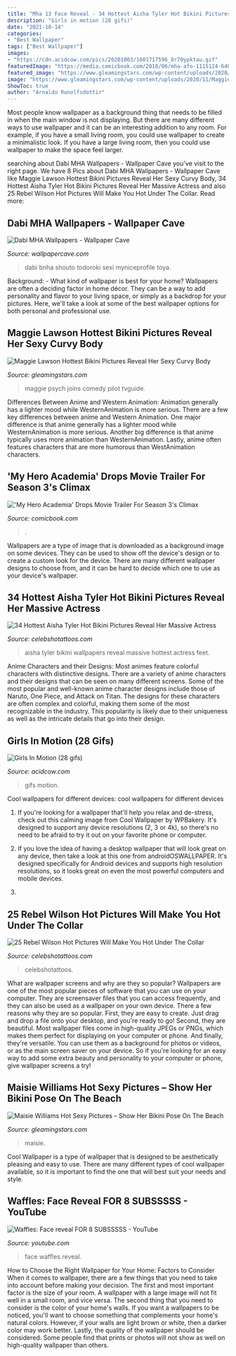 ```yaml
---
title: "Mha 13 Face Reveal - 34 Hottest Aisha Tyler Hot Bikini Pictures Reveal Her Massive Actress"
description: "Girls in motion (28 gifs)"
date: "2021-10-14"
categories:
- "Best Wallpaper"
tags: ["Best Wallpaper"]
images:
- "https://cdn.acidcow.com/pics/20201003/1601717596_8r70ypktau.gif"
featuredImage: "https://media.comicbook.com/2018/06/mha-afo-1115124-640x320.jpeg"
featured_image: "https://www.gleamingstars.com/wp-content/uploads/2020/11/Maggie-Lawson-Pics-Gallery.jpg"
image: "https://www.gleamingstars.com/wp-content/uploads/2020/11/Maggie-Lawson-Pics-Gallery.jpg"
ShowToc: true
author: "Arnaldo Runolfsdottir"
---
```



Most people know wallpaper as a background thing that needs to be filled in when the main window is not displaying. But there are many different ways to use wallpaper and it can be an interesting addition to any room. For example, if you have a small living room, you could use wallpaper to create a minimalistic look. If you have a large living room, then you could use wallpaper to make the space feel larger.

	

		
searching about Dabi MHA Wallpapers - Wallpaper Cave you've visit to the right page. We have 8 Pics about Dabi MHA Wallpapers - Wallpaper Cave like Maggie Lawson Hottest Bikini Pictures Reveal Her Sexy Curvy Body, 34 Hottest Aisha Tyler Hot Bikini Pictures Reveal Her Massive Actress and also 25 Rebel Wilson Hot Pictures Will Make You Hot Under The Collar. Read more:
		
    
## Dabi MHA Wallpapers - Wallpaper Cave

<img loading=lazy src="https://wallpapercave.com/wp/wp7151300.jpg" onerror="this.onerror=null;this.src='https://tse2.mm.bing.net/th?id=OIP.VqSD0owNZmW17nFY6dN_7QHaNK&amp;pid=15.1';" alt="Dabi MHA Wallpapers - Wallpaper Cave">

_Source: wallpapercave.com_

>dabi bnha shouto todoroki sexi myniceprofile toya. 

	

Background: - What kind of wallpaper is best for your home?
Wallpapers are often a deciding factor in home décor. They can be a way to add personality and flavor to your living space, or simply as a backdrop for your pictures. Here, we'll take a look at some of the best wallpaper options for both personal and professional use.

    
## Maggie Lawson Hottest Bikini Pictures Reveal Her Sexy Curvy Body

<img loading=lazy src="https://www.gleamingstars.com/wp-content/uploads/2020/11/Maggie-Lawson-Pics-Gallery.jpg" onerror="this.onerror=null;this.src='https://tse3.mm.bing.net/th?id=OIP.492T_hYnJXxHlN135MO--gHaKx&amp;pid=15.1';" alt="Maggie Lawson Hottest Bikini Pictures Reveal Her Sexy Curvy Body">

_Source: gleamingstars.com_

>maggie psych joins comedy pilot tvguide. 

	

Differences Between Anime and Western Animation: Animation generally has a lighter mood while WesternAnimation is more serious.
There are a few key differences between anime and Western Animation. One major difference is that anime generally has a lighter mood while WesternAnimation is more serious. Another big difference is that anime typically uses more animation than WesternAnimation. Lastly, anime often features characters that are more humorous than WestAnimation characters.

    
## &#039;My Hero Academia&#039; Drops Movie Trailer For Season 3&#039;s Climax

<img loading=lazy src="https://media.comicbook.com/2018/06/mha-afo-1115124-640x320.jpeg" onerror="this.onerror=null;this.src='https://tse4.mm.bing.net/th?id=OIP.QvBTYPVgxfHFYOmjWPcyNwHaDt&amp;pid=15.1';" alt="&#039;My Hero Academia&#039; Drops Movie Trailer For Season 3&#039;s Climax">

_Source: comicbook.com_

>. 

	

Wallpapers are a type of image that is downloaded as a background image on some devices. They can be used to show off the device's design or to create a custom look for the device. There are many different wallpaper designs to choose from, and it can be hard to decide which one to use as your device's wallpaper.

    
## 34 Hottest Aisha Tyler Hot Bikini Pictures Reveal Her Massive Actress

<img loading=lazy src="http://celebshotattoos.com/wp-content/uploads/2018/11/Aisha-Tyler-Feet-Pics.jpg" onerror="this.onerror=null;this.src='https://tse2.mm.bing.net/th?id=OIP.uOL6cVouRhpuWsig-liisgHaLy&amp;pid=15.1';" alt="34 Hottest Aisha Tyler Hot Bikini Pictures Reveal Her Massive Actress">

_Source: celebshotattoos.com_

>aisha tyler bikini wallpapers reveal massive hottest actress feet. 

	

Anime Characters and their Designs: Most animes feature colorful characters with distinctive designs.
There are a variety of anime characters and their designs that can be seen on many different screens. Some of the most popular and well-known anime character designs include those of Naruto, One Piece, and Attack on Titan. The designs for these characters are often complex and colorful, making them some of the most recognizable in the industry. This popularity is likely due to their uniqueness as well as the intricate details that go into their design.

    
## Girls In Motion (28 Gifs)

<img loading=lazy src="https://cdn.acidcow.com/pics/20201003/1601717596_8r70ypktau.gif" onerror="this.onerror=null;this.src='https://tse1.mm.bing.net/th?id=OIP.V5nPh1XTSASx6Mc2rEXYwAAAAA&amp;pid=15.1';" alt="Girls In Motion (28 gifs)">

_Source: acidcow.com_

>gifs motion. 

	

Cool wallpapers for different devices:
cool wallpapers for different devices 

1. If you're looking for a wallpaper that'll help you relax and de-stress, check out this calming image from Cool Wallpaper by WPBakery. It's designed to support any device resolutions (2, 3 or 4k), so there's no need to be afraid to try it out on your favorite phone or computer.

2. If you love the idea of having a desktop wallpaper that will look great on any device, then take a look at this one from androidOSWALLPAPER. It's designed specifically for Android devices and supports high resolution resolutions, so it looks great on even the most powerful computers and mobile devices.

3.

    
## 25 Rebel Wilson Hot Pictures Will Make You Hot Under The Collar

<img loading=lazy src="http://celebshotattoos.com/wp-content/uploads/2019/05/Rebel-Wilson-Photos-768x1152.jpg" onerror="this.onerror=null;this.src='https://tse3.mm.bing.net/th?id=OIP.RsOo9ITs4kKOJrOqP3AURwHaLH&amp;pid=15.1';" alt="25 Rebel Wilson Hot Pictures Will Make You Hot Under The Collar">

_Source: celebshotattoos.com_

>celebshotattoos. 

	

What are wallpaper screens and why are they so popular?
Wallpapers are one of the most popular pieces of software that you can use on your computer. They are screensaver files that you can access frequently, and they can also be used as a wallpaper on your own device. There a few reasons why they are so popular. First, they are easy to create. Just drag and drop a file onto your desktop, and you're ready to go! Second, they are beautiful. Most wallpaper files come in high-quality JPEGs or PNGs, which makes them perfect for displaying on your computer or phone. And finally, they're versatile. You can use them as a background for photos or videos, or as the main screen saver on your device. So if you're looking for an easy way to add some extra beauty and personality to your computer or phone, give wallpaper screens a try!

    
## Maisie Williams Hot Sexy Pictures – Show Her Bikini Pose On The Beach

<img loading=lazy src="https://www.gleamingstars.com/wp-content/uploads/2020/11/Maisie-Williams-Short-Hair-Images-768x1158.jpg" onerror="this.onerror=null;this.src='https://tse3.mm.bing.net/th?id=OIP.pBJJskSGveGYX6QR-lcQ-gHaLK&amp;pid=15.1';" alt="Maisie Williams Hot Sexy Pictures – Show Her Bikini Pose On The Beach">

_Source: gleamingstars.com_

>maisie. 

	

Cool Wallpaper is a type of wallpaper that is designed to be aesthetically pleasing and easy to use. There are many different types of cool wallpaper available, so it is important to find the one that will best suit your needs and style.

    
## Waffles: Face Reveal FOR 8 SUBSSSSS - YouTube

<img loading=lazy src="https://i.ytimg.com/vi/Ai7J9KULskY/maxresdefault.jpg" onerror="this.onerror=null;this.src='https://tse4.mm.bing.net/th?id=OIP.Uy8iAYsW5saPvfCvRolBXAHaEK&amp;pid=15.1';" alt="Waffles: Face reveal FOR 8 SUBSSSSS - YouTube">

_Source: youtube.com_

>face waffles reveal. 

	

How to Choose the Right Wallpaper for Your Home: Factors to Consider
When it comes to wallpaper, there are a few things that you need to take into account before making your decision. The first and most important factor is the size of your room. A wallpaper with a large image will not fit well in a small room, and vice versa. 
The second thing that you need to consider is the color of your home's walls. If you want a wallpapers to be noticed, you'll want to choose something that complements your home's natural colors. However, if your walls are light brown or white, then a darker color may work better. 
Lastly, the quality of the wallpaper should be considered. Some people find that prints or photos will not show as well on high-quality wallpaper than others.

